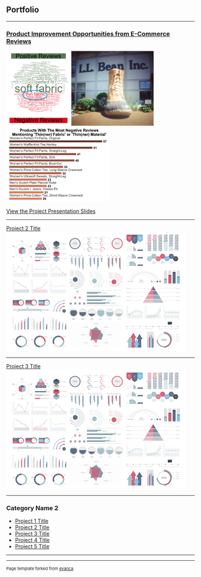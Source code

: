 ## Portfolio

---

### [Product Improvement Opportunities from E-Commerce Reviews](/pdf/ALY6040_BeanProject_GoebelPrzybylowicz.pdf)

<img src="images/PosVsNeg.png" 
     height="200"/>
<img src="images/BeanBoot.png" 
     height="200"/>
<img src="images/ThinFabric_bargraph.png" 
     height="200"/>
     
[View the Project Presentation Slides](/pdf/ALY6040_BeanProject_GoebelPrzybylowicz.pdf)

---
[Project 2 Title](/pdf/sample_presentation.pdf)
<img src="images/dummy_thumbnail.jpg?raw=true"/>

---
[Project 3 Title](http://example.com/)
<img src="images/dummy_thumbnail.jpg?raw=true"/>

---

### Category Name 2

- [Project 1 Title](http://example.com/)
- [Project 2 Title](http://example.com/)
- [Project 3 Title](http://example.com/)
- [Project 4 Title](http://example.com/)
- [Project 5 Title](http://example.com/)

---




---
<p style="font-size:11px">Page template forked from <a href="https://github.com/evanca/quick-portfolio">evanca</a></p>
<!-- Remove above link if you don't want to attibute -->
